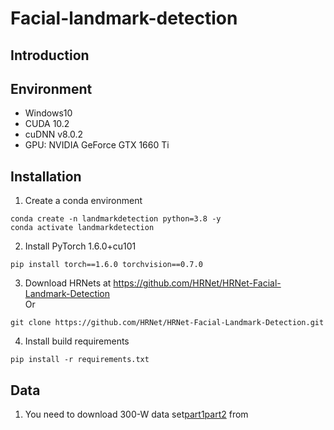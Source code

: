 # Facial-landmark-detection

## Introduction

## Environment
* Windows10
* CUDA 10.2
* cuDNN v8.0.2
* GPU: NVIDIA GeForce GTX 1660 Ti

## Installation
1. Create a conda environment
```
conda create -n landmarkdetection python=3.8 -y
conda activate landmarkdetection
```
2. Install PyTorch 1.6.0+cu101
```
pip install torch==1.6.0 torchvision==0.7.0
```
3. Download HRNets at <https://github.com/HRNet/HRNet-Facial-Landmark-Detection>  
Or
```
git clone https://github.com/HRNet/HRNet-Facial-Landmark-Detection.git
```
4. Install build requirements
```
pip install -r requirements.txt
```
## Data
1. You need to download 300-W data set[part1](https://ibug.doc.ic.ac.uk/download/annotations/300w.zip.001)[part2](https://ibug.doc.ic.ac.uk/download/annotations/300w.zip.002) from 
